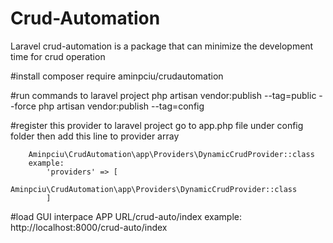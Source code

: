 # Crud-Automation
Laravel crud-automation is a package that can minimize the development time for crud operation

#install
    composer require aminpciu/crudautomation

#run commands to laravel project
    php artisan vendor:publish --tag=public --force
    php artisan vendor:publish --tag=config

#register this provider to laravel project
    go to app.php file under config folder then add this line to provider array

        Aminpciu\CrudAutomation\app\Providers\DynamicCrudProvider::class
        example:
            'providers' => [
                Aminpciu\CrudAutomation\app\Providers\DynamicCrudProvider::class
            ]
#load GUI interpace
    APP URL/crud-auto/index
    example:
        http://localhost:8000/crud-auto/index
    